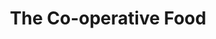 ---
title: "The Co-operative Food"
url: /chester-le-street/the-co-operative-food-front-street/
shop: Supermarkt
---